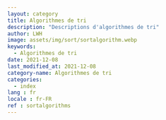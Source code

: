 ```yaml
---
layout: category
title: Algorithmes de tri
description: "Descriptions d'algorithmes de tri"
author: LWH
image: assets/img/sort/sortalgorithm.webp
keywords: 
  - Algorithmes de tri
date: 2021-12-08
last_modified_at: 2021-12-08
category-name: Algorithmes de tri 
categories:
  - index
lang : fr
locale : fr-FR
ref : sortalgorithms
---
```

